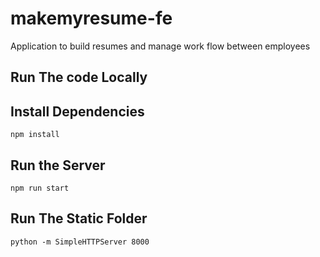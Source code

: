 # makemyresume-fe
Application to build resumes and manage work flow between employees

## Run The code Locally

Install Dependencies
---------------------
`npm install`

Run the Server
---------------
`npm run start`

## Run The Static Folder
`python -m SimpleHTTPServer 8000`
